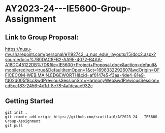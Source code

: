# AY2023-24---IE5600-Group-Assignment

## Link to Group Proposal:
https://nusu-my.sharepoint.com/personal/e1192742_u_nus_edu/_layouts/15/doc2.aspx?sourcedoc=%7B0DAC8FB2-AA9E-4072-B4AA-A18DC45122DB%7D&file=IE5600+Project+Proposal.docx&action=default&mobileredirect=true&DefaultItemOpen=1&ct=1696332292607&wdOrigin=OFFICECOM-WEB.MAIN.EDGEWORTH&cid=af0147e5-f3aa-4de4-81e9-fd02d005f8cc&wdPreviousSessionSrc=HarmonyWeb&wdPreviousSession=cd5ccf83-2456-4d1d-8e78-4afdcaae932c


## Getting Started
```
git init .
git remote add origin https://github.com/scottlai0/AY2023-24---IE5600-Group-Assignment
git pull
```